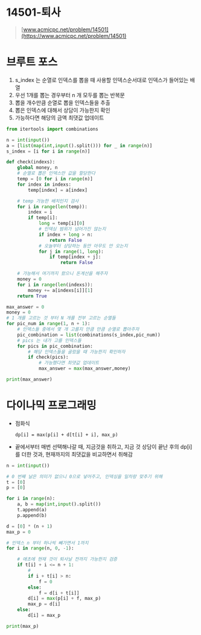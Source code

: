 # 14501-퇴사

> [www.acmicpc.net/problem/14501](https://www.acmicpc.net/problem/14501)

# 브루트 포스

1. s\_index 는 순열로 인덱스를 뽑을 때 사용할 인덱스순서대로 인덱스가 들어있는 배열
2. 우선 1개를 뽑는 경우부터 n 개 모두를 뽑는 반복문
3. 뽑을 개수만큼 순열로 뽑을 인덱스들을 추출
4. 뽑은 인덱스에 대해서 상담이 가능한지 확인
5. 가능하다면 해당의 금액 최댓값 업데이트

```python
from itertools import combinations

n = int(input())
a = [list(map(int,input().split())) for _ in range(n)]
s_index = [i for i in range(n)]

def check(indexs):
    global money, n
    # 순열로 뽑은 인덱스만 값을 할당한다
    temp = [0 for i in range(n)]
    for index in indexs:
        temp[index] = a[index]

    # temp 가능한 배치인지 검사
    for i in range(len(temp)):
        index = i
        if temp[i]:
            long = temp[i][0]
            # 인덱싱 범위가 넘어가진 않는지
            if index + long > n:
                return False
            # 오늘부터 상당하는 동안 아무도 안 오는지
            for j in range(1, long):
                if temp[index + j]:
                    return False

    # 가능해서 여기까지 왔으니 돈계산을 해주자
    money = 0
    for i in range(len(indexs)):
        money += a[indexs[i]][1]
    return True

max_answer = 0
money = 0
# 1 개를 고르는 것 부터 N 개를 전부 고르는 순열들
for pic_num in range(1, n + 1):
    # 인덱스들 중에서 몇 개 고를지 만큼 만큼 순열로 뽑아주자
    pic_combination = list(combinations(s_index,pic_num))
    # pics 는 내가 고를 인덱스들
    for pics in pic_combination:
        # 해당 인덱스들을 골랐을 때 가능한지 확인하자
        if check(pics):
            # 가능했다면 최댓값 업데이트
            max_answer = max(max_answer,money)

print(max_answer)
```



# 다이나믹 프로그래밍

- 점화식

  ```
  dp[i] = max(p[i] + d[t[i] + i], max_p)
  ```

- 끝에서부터 매번 선택해나갈 때, 지금것을 취하고, 지금 것 상담이 끝난 후의 dp[i] 를 더한 것과, 현재까지의 최댓값을 비교하면서 취해감

```python
n = int(input())

# 0 번째 날은 의미가 없으니 0으로 넣어주고, 인덱싱을 일차랑 맞추기 위해
t = [0]
p = [0]

for i in range(n):
    a, b = map(int,input().split())
    t.append(a)
    p.append(b)

d = [0] * (n + 1)
max_p = 0

# 인덱스 n 부터 하나씩 뺴가면서 1까지
for i in range(n, 0, -1):

    # 애초에 현재 것이 퇴사날 전까지 가능한지 검증
    if t[i] + i <= n + 1:
        #
        if i + t[i] > n:
            f = 0
        else:
            f = d[i + t[i]]
        d[i] = max(p[i] + f, max_p)
        max_p = d[i]
    else:
        d[i] = max_p

print(max_p)
```

